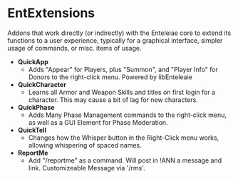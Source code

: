 # EntExtensions
Addons that work directly (or indirectly) with the Enteleiae core to extend its functions to a user experience, typically for a graphical interface, simpler usage of commands, or misc. items of usage.

* __QuickApp__
  * Adds "Appear" for Players, plus "Summon", and "Player Info" for Donors to the right-click menu. Powered by libEnteleaie
* __QuickCharacter__
  * Learns all Armor and Weapon Skills and titles on first login for a character. This may cause a bit of lag for new characters.
* __QuickPhase__
  * Adds Many Phase Management commands to the right-click menu, as well as a GUI Element for Phase Moderation.
* __QuickTell__
  * Changes how the Whisper button in the Right-Click menu works, allowing whispering of spaced names.
* __ReportMe__
  * Add "/reportme" as a command. Will post in !ANN a message and link. Customizeable Message via '/rms'.
